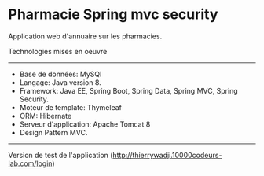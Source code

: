 # Pharmacie Spring mvc security
Application web d'annuaire sur les pharmacies.

Technologies mises en oeuvre
**************************************************************
- Base de données: MySQl
- Langage: Java version 8.
- Framework: Java EE, Spring Boot, Spring Data, Spring MVC, Spring Security.
- Moteur de template: Thymeleaf
- ORM: Hibernate
- Serveur d'application: Apache Tomcat 8
- Design Pattern MVC.

-----------------------------------------------------------------------------------------
Version de test de l'application (http://thierrywadji.10000codeurs-lab.com/login)

